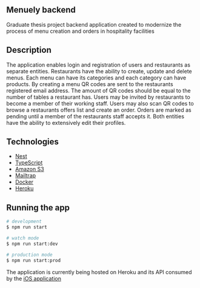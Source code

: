 ## Menuely backend

Graduate thesis project backend application created to modernize the process of menu creation and orders in hospitality facilities

## Description

The application enables login and registration of users and restaurants as separate entities. Restaurants have the ability to create, update and delete menus. Each menu can have its categories and each category can have products. By creating a menu QR codes are sent to the restaurants registered email address. The amount of QR codes should be equal to the number of tables a restaurant has. Users may be invited by restaurants to become a member of their working staff. Users may also scan QR codes to browse a restaurants offers list and create an order. Orders are marked as pending until a member of the restaurants staff accepts it. Both entities have the ability to extensively edit their profiles.

## Technologies

- [Nest](https://github.com/nestjs/nest)
- [TypeScript](https://www.typescriptlang.org/)
- [Amazon S3](https://aws.amazon.com/s3/)
- [Mailtrap](https://mailtrap.io/)
- [Docker](https://www.docker.com/)
- [Heroku](https://devcenter.heroku.com/articles/container-registry-and-runtime)

## Running the app

```bash
# development
$ npm run start

# watch mode
$ npm run start:dev

# production mode
$ npm run start:prod
```

The application is currently being hosted on Heroku and its API consumed by the [iOS application](https://github.com/hydro1337x/menuely-ios)
